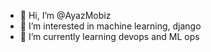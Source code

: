 - 👋 Hi, I’m @AyazMobiz
- 👀 I’m interested in machine learning, django
- 🌱 I’m currently learning devops and ML ops

<!---
AyazMobiz/AyazMobiz is a ✨ special ✨ repository because its `README.md` (this file) appears on your GitHub profile.
You can click the Preview link to take a look at your changes.
--->
